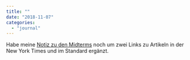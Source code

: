 ```yaml
---
title: ""
date: "2018-11-07"
categories: 
  - "journal"
---
```


Habe meine [Notiz zu den Midterms]([wittenbrink.net/lostandfo...](https://wittenbrink.net/lostandfound/midterms/) "Midterms – Lost and Found") noch um zwei Links zu Artikeln in der New York Times und im Standard ergänzt.
